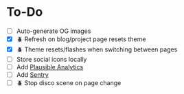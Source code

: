 # To-Do

- [ ] Auto-generate OG images
- [x] 🪲 Refresh on blog/project page resets theme
- [x] 🪲 Theme resets/flashes when switching between pages
- [ ] Store social icons locally
- [ ] Add [Plausible Analytics](https://plausible.io/)
- [ ] Add [Sentry](https://sentry.io/)
- [ ] 🪲 Stop disco scene on page change
